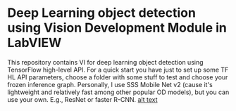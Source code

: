 # Deep Learning object detection using Vision Development Module in LabVIEW
This repository contains VI for deep learning object detection using TensorFlow high-level API.
For a quick start you have just to set up some TF HL API parameters, choose a folder with some stuff to test and choose your frozen inference graph. Personally, I use SSS Mobile Net v2 (cause it's lightweight and relatively fast among other popular OD models), but you can use your own. E.g., ResNet or faster R-CNN.
[alt text](https://github.com/fl1ckje/DP-OD-using-VDM-in-LV/blob/master/preview.png?raw=true)
